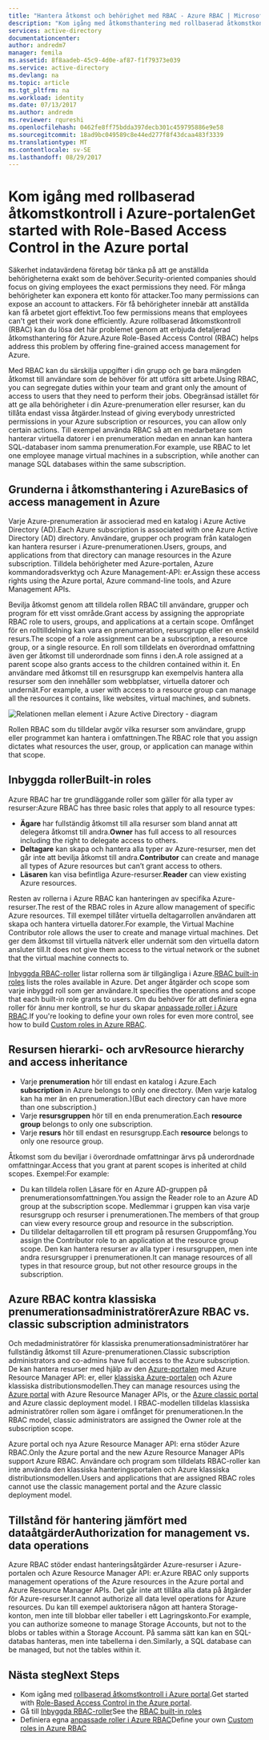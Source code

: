 ```yaml
---
title: "Hantera åtkomst och behörighet med RBAC - Azure RBAC | Microsoft Docs"
description: "Kom igång med åtkomsthantering med rollbaserad åtkomstkontroll i Azure i Azure Portal. Använd rolltilldelningar för att tilldela behörigheter i din katalog."
services: active-directory
documentationcenter: 
author: andredm7
manager: femila
ms.assetid: 8f8aadeb-45c9-4d0e-af87-f1f79373e039
ms.service: active-directory
ms.devlang: na
ms.topic: article
ms.tgt_pltfrm: na
ms.workload: identity
ms.date: 07/13/2017
ms.author: andredm
ms.reviewer: rqureshi
ms.openlocfilehash: 0462fe8ff75bdda397decb301c459795886e9e58
ms.sourcegitcommit: 18ad9bc049589c8e44ed277f8f43dcaa483f3339
ms.translationtype: MT
ms.contentlocale: sv-SE
ms.lasthandoff: 08/29/2017
---
```

# <a name="get-started-with-role-based-access-control-in-the-azure-portal"></a><span data-ttu-id="18b82-104">Kom igång med rollbaserad åtkomstkontroll i Azure-portalen</span><span class="sxs-lookup"><span data-stu-id="18b82-104">Get started with Role-Based Access Control in the Azure portal</span></span>
<span data-ttu-id="18b82-105">Säkerhet indatavärdena företag bör tänka på att ge anställda behörigheterna exakt som de behöver.</span><span class="sxs-lookup"><span data-stu-id="18b82-105">Security-oriented companies should focus on giving employees the exact permissions they need.</span></span> <span data-ttu-id="18b82-106">För många behörigheter kan exponera ett konto för attacker.</span><span class="sxs-lookup"><span data-stu-id="18b82-106">Too many permissions can expose an account to attackers.</span></span> <span data-ttu-id="18b82-107">För få behörigheter innebär att anställda kan få arbetet gjort effektivt.</span><span class="sxs-lookup"><span data-stu-id="18b82-107">Too few permissions means that employees can't get their work done efficiently.</span></span> <span data-ttu-id="18b82-108">Azure rollbaserad åtkomstkontroll (RBAC) kan du lösa det här problemet genom att erbjuda detaljerad åtkomsthantering för Azure.</span><span class="sxs-lookup"><span data-stu-id="18b82-108">Azure Role-Based Access Control (RBAC) helps address this problem by offering fine-grained access management for Azure.</span></span>

<span data-ttu-id="18b82-109">Med RBAC kan du särskilja uppgifter i din grupp och ge bara mängden åtkomst till användare som de behöver för att utföra sitt arbete.</span><span class="sxs-lookup"><span data-stu-id="18b82-109">Using RBAC, you can segregate duties within your team and grant only the amount of access to users that they need to perform their jobs.</span></span> <span data-ttu-id="18b82-110">Obegränsad istället för att ge alla behörigheter i din Azure-prenumeration eller resurser, kan du tillåta endast vissa åtgärder.</span><span class="sxs-lookup"><span data-stu-id="18b82-110">Instead of giving everybody unrestricted permissions in your Azure subscription or resources, you can allow only certain actions.</span></span> <span data-ttu-id="18b82-111">Till exempel använda RBAC så att en medarbetare som hanterar virtuella datorer i en prenumeration medan en annan kan hantera SQL-databaser inom samma prenumeration.</span><span class="sxs-lookup"><span data-stu-id="18b82-111">For example, use RBAC to let one employee manage virtual machines in a subscription, while another can manage SQL databases within the same subscription.</span></span>

## <a name="basics-of-access-management-in-azure"></a><span data-ttu-id="18b82-112">Grunderna i åtkomsthantering i Azure</span><span class="sxs-lookup"><span data-stu-id="18b82-112">Basics of access management in Azure</span></span>
<span data-ttu-id="18b82-113">Varje Azure-prenumeration är associerad med en katalog i Azure Active Directory (AD).</span><span class="sxs-lookup"><span data-stu-id="18b82-113">Each Azure subscription is associated with one Azure Active Directory (AD) directory.</span></span> <span data-ttu-id="18b82-114">Användare, grupper och program från katalogen kan hantera resurser i Azure-prenumerationen.</span><span class="sxs-lookup"><span data-stu-id="18b82-114">Users, groups, and applications from that directory can manage resources in the Azure subscription.</span></span> <span data-ttu-id="18b82-115">Tilldela behörigheter med Azure-portalen, Azure kommandoradsverktyg och Azure Management-API: er.</span><span class="sxs-lookup"><span data-stu-id="18b82-115">Assign these access rights using the Azure portal, Azure command-line tools, and Azure Management APIs.</span></span>

<span data-ttu-id="18b82-116">Bevilja åtkomst genom att tilldela rollen RBAC till användare, grupper och program för ett visst område.</span><span class="sxs-lookup"><span data-stu-id="18b82-116">Grant access by assigning the appropriate RBAC role to users, groups, and applications at a certain scope.</span></span> <span data-ttu-id="18b82-117">Omfånget för en rolltilldelning kan vara en prenumeration, resursgrupp eller en enskild resurs.</span><span class="sxs-lookup"><span data-stu-id="18b82-117">The scope of a role assignment can be a subscription, a resource group, or a single resource.</span></span> <span data-ttu-id="18b82-118">En roll som tilldelats en överordnad omfattning även ger åtkomst till underordnade som finns i den.</span><span class="sxs-lookup"><span data-stu-id="18b82-118">A role assigned at a parent scope also grants access to the children contained within it.</span></span> <span data-ttu-id="18b82-119">En användare med åtkomst till en resursgrupp kan exempelvis hantera alla resurser som den innehåller som webbplatser, virtuella datorer och undernät.</span><span class="sxs-lookup"><span data-stu-id="18b82-119">For example, a user with access to a resource group can manage all the resources it contains, like websites, virtual machines, and subnets.</span></span>

![Relationen mellan element i Azure Active Directory - diagram](./media/role-based-access-control-what-is/rbac_aad.png)

<span data-ttu-id="18b82-121">Rollen RBAC som du tilldelar avgör vilka resurser som användare, grupp eller programmet kan hantera i omfattningen.</span><span class="sxs-lookup"><span data-stu-id="18b82-121">The RBAC role that you assign dictates what resources the user, group, or application can manage within that scope.</span></span>

## <a name="built-in-roles"></a><span data-ttu-id="18b82-122">Inbyggda roller</span><span class="sxs-lookup"><span data-stu-id="18b82-122">Built-in roles</span></span>
<span data-ttu-id="18b82-123">Azure RBAC har tre grundläggande roller som gäller för alla typer av resurser:</span><span class="sxs-lookup"><span data-stu-id="18b82-123">Azure RBAC has three basic roles that apply to all resource types:</span></span>

* <span data-ttu-id="18b82-124">**Ägare** har fullständig åtkomst till alla resurser som bland annat att delegera åtkomst till andra.</span><span class="sxs-lookup"><span data-stu-id="18b82-124">**Owner** has full access to all resources including the right to delegate access to others.</span></span>
* <span data-ttu-id="18b82-125">**Deltagare** kan skapa och hantera alla typer av Azure-resurser, men det går inte att bevilja åtkomst till andra.</span><span class="sxs-lookup"><span data-stu-id="18b82-125">**Contributor** can create and manage all types of Azure resources but can’t grant access to others.</span></span>
* <span data-ttu-id="18b82-126">**Läsaren** kan visa befintliga Azure-resurser.</span><span class="sxs-lookup"><span data-stu-id="18b82-126">**Reader** can view existing Azure resources.</span></span>

<span data-ttu-id="18b82-127">Resten av rollerna i Azure RBAC kan hanteringen av specifika Azure-resurser.</span><span class="sxs-lookup"><span data-stu-id="18b82-127">The rest of the RBAC roles in Azure allow management of specific Azure resources.</span></span> <span data-ttu-id="18b82-128">Till exempel tillåter virtuella deltagarrollen användaren att skapa och hantera virtuella datorer.</span><span class="sxs-lookup"><span data-stu-id="18b82-128">For example, the Virtual Machine Contributor role allows the user to create and manage virtual machines.</span></span> <span data-ttu-id="18b82-129">Det ger dem åtkomst till virtuella nätverk eller undernät som den virtuella datorn ansluter till.</span><span class="sxs-lookup"><span data-stu-id="18b82-129">It does not give them access to the virtual network or the subnet that the virtual machine connects to.</span></span> 

<span data-ttu-id="18b82-130">[Inbyggda RBAC-roller](role-based-access-built-in-roles.md) listar rollerna som är tillgängliga i Azure.</span><span class="sxs-lookup"><span data-stu-id="18b82-130">[RBAC built-in roles](role-based-access-built-in-roles.md) lists the roles available in Azure.</span></span> <span data-ttu-id="18b82-131">Det anger åtgärder och scope som varje inbyggd roll som ger användare.</span><span class="sxs-lookup"><span data-stu-id="18b82-131">It specifies the operations and scope that each built-in role grants to users.</span></span> <span data-ttu-id="18b82-132">Om du behöver för att definiera egna roller för ännu mer kontroll, se hur du skapar [anpassade roller i Azure RBAC](role-based-access-control-custom-roles.md).</span><span class="sxs-lookup"><span data-stu-id="18b82-132">If you're looking to define your own roles for even more control, see how to build [Custom roles in Azure RBAC](role-based-access-control-custom-roles.md).</span></span>

## <a name="resource-hierarchy-and-access-inheritance"></a><span data-ttu-id="18b82-133">Resursen hierarki- och arv</span><span class="sxs-lookup"><span data-stu-id="18b82-133">Resource hierarchy and access inheritance</span></span>
* <span data-ttu-id="18b82-134">Varje **prenumeration** hör till endast en katalog i Azure.</span><span class="sxs-lookup"><span data-stu-id="18b82-134">Each **subscription** in Azure belongs to only one directory.</span></span> <span data-ttu-id="18b82-135">(Men varje katalog kan ha mer än en prenumeration.)</span><span class="sxs-lookup"><span data-stu-id="18b82-135">(But each directory can have more than one subscription.)</span></span>
* <span data-ttu-id="18b82-136">Varje **resursgruppen** hör till en enda prenumeration.</span><span class="sxs-lookup"><span data-stu-id="18b82-136">Each **resource group** belongs to only one subscription.</span></span>
* <span data-ttu-id="18b82-137">Varje **resurs** hör till endast en resursgrupp.</span><span class="sxs-lookup"><span data-stu-id="18b82-137">Each **resource** belongs to only one resource group.</span></span>

<span data-ttu-id="18b82-138">Åtkomst som du beviljar i överordnade omfattningar ärvs på underordnade omfattningar.</span><span class="sxs-lookup"><span data-stu-id="18b82-138">Access that you grant at parent scopes is inherited at child scopes.</span></span> <span data-ttu-id="18b82-139">Exempel:</span><span class="sxs-lookup"><span data-stu-id="18b82-139">For example:</span></span>

* <span data-ttu-id="18b82-140">Du kan tilldela rollen Läsare för en Azure AD-gruppen på prenumerationsomfattningen.</span><span class="sxs-lookup"><span data-stu-id="18b82-140">You assign the Reader role to an Azure AD group at the subscription scope.</span></span> <span data-ttu-id="18b82-141">Medlemmar i gruppen kan visa varje resursgrupp och resurser i prenumerationen.</span><span class="sxs-lookup"><span data-stu-id="18b82-141">The members of that group can view every resource group and resource in the subscription.</span></span>
* <span data-ttu-id="18b82-142">Du tilldelar deltagarrollen till ett program på resursen Gruppomfång.</span><span class="sxs-lookup"><span data-stu-id="18b82-142">You assign the Contributor role to an application at the resource group scope.</span></span> <span data-ttu-id="18b82-143">Den kan hantera resurser av alla typer i resursgruppen, men inte andra resursgrupper i prenumerationen.</span><span class="sxs-lookup"><span data-stu-id="18b82-143">It can manage resources of all types in that resource group, but not other resource groups in the subscription.</span></span>

## <a name="azure-rbac-vs-classic-subscription-administrators"></a><span data-ttu-id="18b82-144">Azure RBAC kontra klassiska prenumerationsadministratörer</span><span class="sxs-lookup"><span data-stu-id="18b82-144">Azure RBAC vs. classic subscription administrators</span></span>
<span data-ttu-id="18b82-145">Och medadministratörer för klassiska prenumerationsadministratörer har fullständig åtkomst till Azure-prenumerationen.</span><span class="sxs-lookup"><span data-stu-id="18b82-145">Classic subscription administrators and co-admins have full access to the Azure subscription.</span></span> <span data-ttu-id="18b82-146">De kan hantera resurser med hjälp av den [Azure-portalen](https://portal.azure.com) med Azure Resource Manager API: er, eller [klassiska Azure-portalen](https://manage.windowsazure.com) och Azure klassiska distributionsmodellen.</span><span class="sxs-lookup"><span data-stu-id="18b82-146">They can manage resources using the [Azure portal](https://portal.azure.com) with Azure Resource Manager APIs, or the [Azure classic portal](https://manage.windowsazure.com) and Azure classic deployment model.</span></span> <span data-ttu-id="18b82-147">I RBAC-modellen tilldelas klassiska administratörer rollen som ägare i omfånget för prenumerationen.</span><span class="sxs-lookup"><span data-stu-id="18b82-147">In the RBAC model, classic administrators are assigned the Owner role at the subscription scope.</span></span>

<span data-ttu-id="18b82-148">Azure portal och nya Azure Resource Manager API: erna stöder Azure RBAC.</span><span class="sxs-lookup"><span data-stu-id="18b82-148">Only the Azure portal and the new Azure Resource Manager APIs support Azure RBAC.</span></span> <span data-ttu-id="18b82-149">Användare och program som tilldelats RBAC-roller kan inte använda den klassiska hanteringsportalen och Azure klassiska distributionsmodellen.</span><span class="sxs-lookup"><span data-stu-id="18b82-149">Users and applications that are assigned RBAC roles cannot use the classic management portal and the Azure classic deployment model.</span></span>

## <a name="authorization-for-management-vs-data-operations"></a><span data-ttu-id="18b82-150">Tillstånd för hantering jämfört med dataåtgärder</span><span class="sxs-lookup"><span data-stu-id="18b82-150">Authorization for management vs. data operations</span></span>
<span data-ttu-id="18b82-151">Azure RBAC stöder endast hanteringsåtgärder Azure-resurser i Azure-portalen och Azure Resource Manager API: er.</span><span class="sxs-lookup"><span data-stu-id="18b82-151">Azure RBAC only supports management operations of the Azure resources in the Azure portal and Azure Resource Manager APIs.</span></span> <span data-ttu-id="18b82-152">Det går inte att tillåta alla data på åtgärder för Azure-resurser.</span><span class="sxs-lookup"><span data-stu-id="18b82-152">It cannot authorize all data level operations for Azure resources.</span></span> <span data-ttu-id="18b82-153">Du kan till exempel auktorisera någon att hantera Storage-konton, men inte till blobbar eller tabeller i ett Lagringskonto.</span><span class="sxs-lookup"><span data-stu-id="18b82-153">For example, you can authorize someone to manage Storage Accounts, but not to the blobs or tables within a Storage Account.</span></span> <span data-ttu-id="18b82-154">På samma sätt kan kan en SQL-databas hanteras, men inte tabellerna i den.</span><span class="sxs-lookup"><span data-stu-id="18b82-154">Similarly, a SQL database can be managed, but not the tables within it.</span></span>

## <a name="next-steps"></a><span data-ttu-id="18b82-155">Nästa steg</span><span class="sxs-lookup"><span data-stu-id="18b82-155">Next Steps</span></span>
* <span data-ttu-id="18b82-156">Kom igång med [rollbaserad åtkomstkontroll i Azure portal](role-based-access-control-configure.md).</span><span class="sxs-lookup"><span data-stu-id="18b82-156">Get started with [Role-Based Access Control in the Azure portal](role-based-access-control-configure.md).</span></span>
* <span data-ttu-id="18b82-157">Gå till [Inbyggda RBAC-roller](role-based-access-built-in-roles.md)</span><span class="sxs-lookup"><span data-stu-id="18b82-157">See the [RBAC built-in roles](role-based-access-built-in-roles.md)</span></span>
* <span data-ttu-id="18b82-158">Definiera egna [anpassade roller i Azure RBAC](role-based-access-control-custom-roles.md)</span><span class="sxs-lookup"><span data-stu-id="18b82-158">Define your own [Custom roles in Azure RBAC](role-based-access-control-custom-roles.md)</span></span>
